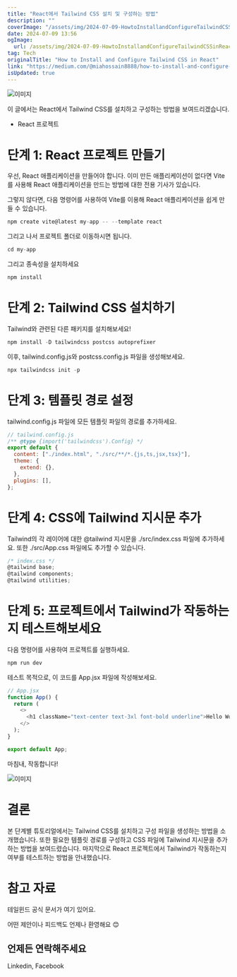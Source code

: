 ```yaml
---
title: "React에서 Tailwind CSS 설치 및 구성하는 방법"
description: ""
coverImage: "/assets/img/2024-07-09-HowtoInstallandConfigureTailwindCSSinReact_0.png"
date: 2024-07-09 13:56
ogImage: 
  url: /assets/img/2024-07-09-HowtoInstallandConfigureTailwindCSSinReact_0.png
tag: Tech
originalTitle: "How to Install and Configure Tailwind CSS in React"
link: "https://medium.com/@miahossain8888/how-to-install-and-configure-tailwind-css-in-react-13accc4c5b4b"
isUpdated: true
---
```




![이미지](/assets/img/2024-07-09-HowtoInstallandConfigureTailwindCSSinReact_0.png)

이 글에서는 React에서 Tailwind CSS를 설치하고 구성하는 방법을 보여드리겠습니다.

- React 프로젝트

# 단계 1: React 프로젝트 만들기

<div class="content-ad"></div>

우선, React 애플리케이션을 만들어야 합니다. 이미 만든 애플리케이션이 없다면 Vite를 사용해 React 애플리케이션을 만드는 방법에 대한 전용 기사가 있습니다.

그렇지 않다면, 다음 명령어를 사용하여 Vite를 이용해 React 애플리케이션을 쉽게 만들 수 있습니다.

```js
npm create vite@latest my-app -- --template react
```

그리고 나서 프로젝트 폴더로 이동하시면 됩니다.

<div class="content-ad"></div>

```js
cd my-app
```

그리고 종속성을 설치하세요

```js
npm install
```

# 단계 2: Tailwind CSS 설치하기

<div class="content-ad"></div>

Tailwind와 관련된 다른 패키지를 설치해보세요!

```js
npm install -D tailwindcss postcss autoprefixer
```

이후, tailwind.config.js와 postcss.config.js 파일을 생성해보세요.

```js
npx tailwindcss init -p
```

<div class="content-ad"></div>

# 단계 3: 템플릿 경로 설정

tailwind.config.js 파일에 모든 템플릿 파일의 경로를 추가하세요.

```js
// tailwind.config.js
/** @type {import('tailwindcss').Config} */
export default {
  content: ["./index.html", "./src/**/*.{js,ts,jsx,tsx}"],
  theme: {
    extend: {},
  },
  plugins: [],
};
```

# 단계 4: CSS에 Tailwind 지시문 추가

<div class="content-ad"></div>

Tailwind의 각 레이어에 대한 @tailwind 지시문을 ./src/index.css 파일에 추가하세요. 또한 ./src/App.css 파일에도 추가할 수 있습니다.

```js
/* index.css */
@tailwind base;
@tailwind components;
@tailwind utilities;
```

# 단계 5: 프로젝트에서 Tailwind가 작동하는지 테스트해보세요

다음 명령어를 사용하여 프로젝트를 실행하세요.

<div class="content-ad"></div>

```js
npm run dev
```

테스트 목적으로, 이 코드를 App.jsx 파일에 작성해보세요.

```js
// App.jsx
function App() {
  return (
    <>
      <h1 className="text-center text-3xl font-bold underline">Hello World</h1>
    </>
  );
}

export default App;
```

마침내, 작동합니다!

<div class="content-ad"></div>

![이미지](/assets/img/2024-07-09-HowtoInstallandConfigureTailwindCSSinReact_1.png)

# 결론

본 단계별 튜토리얼에서는 Tailwind CSS를 설치하고 구성 파일을 생성하는 방법을 소개했습니다. 또한 필요한 템플릿 경로를 구성하고 CSS 파일에 Tailwind 지시문을 추가하는 방법을 보여드렸습니다. 마지막으로 React 프로젝트에서 Tailwind가 작동하는지 여부를 테스트하는 방법을 안내했습니다.

# 참고 자료

<div class="content-ad"></div>

테일윈드 공식 문서가 여기 있어요.

어떤 제안이나 피드백도 언제나 환영해요 😊

## 언제든 연락해주세요

Linkedin, Facebook
